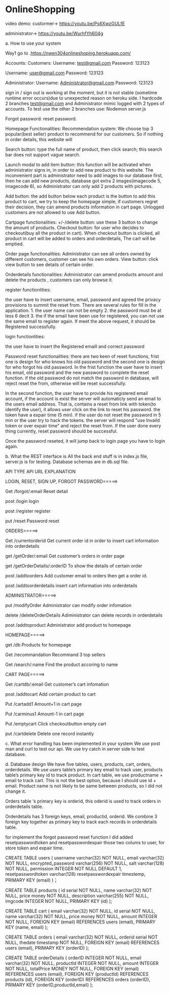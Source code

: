 # OnlineShopping
video demo:
custormer->
https://youtu.be/Ps6XwzGULfE   

administrator->
https://youtu.be/WurhfYh604g
		 	 	 		
			
				
					
a. How to use your system

Way1 go to .https://nwen304onlineshoping.herokuapp.com/


Accounts: 
Customers:
Username: test@gmail.com
Password: 123123

Username: user@gmail.com
Password: 123123

Administrator:
Username: Administrator@gmail.com
Password: 123123


sign in / sign out is working at the moment, but it is not stable (sometime runtime error occurs)due to unexpected reason on heroku side.  I hardcode 2 branches test@gmail.com and Administrator  mimic logged with 2 types of accounts.
To test use the other 2 branches use:
Nodemon server.js

Forgot password: reset password.

Homepage Functionalities:
Recommendation system: 
We choose top 3 popular(best seller) product to recommend for our customers. So if nothing in order details, this website will 

Search button:  type the full name of product, then click search; this search bar does not support vague search.

Launch modal to add item button:  this function will be activated when administrator signs in, in order to add new product to this website. The inconvenient part is administrator need to add images to our database first,  then he can add new products, database got extra 2 images(imagecode 5, imagecode 6), so Administrator can only add 2 products with pictures.

Add button: the add button below each product is the button to add this product to cart, we try to keep the homepage simple, if customers regret their decision, they can amend products information in cart page.   Unlogged customers are not allowed to use Add button.

Cartpage functionalities:
+/-/delete button:  use these 3 button to change the amount of products.
Checkout button: for user who decides to checkout(buy all the product in cart). When checkout button is clicked, all product in cart will be added to orders and orderdetails, The cart will be emptied.

Order page functionalities:
Administrator can see all orders owned by different customers, customer can see his own orders.
View button: click view button to see details of certain order.

Orderdetails functionalities: 
Administrator can amend products amount and delete the products , customers can only browse it.

register functionlities:

the user have to insert username, email, password and agreed the privacy provisions to summit the reset from. There are several rules for fill in the application. 1. the user name can not be empty 2. the password must be at less 6 decit 3. the if the email have been use for registered, you can not use the same email to register again. If meet the above request, it should be Registered successfully.   

login functionlities:

the user have to insert the Registered emaill and correct password

Password reset functionalities:
there are two keen of reset functions, frist one is design for who knows his old password and the second one is design for who forgot his old password. In the frist function the user have to insert his email, old password and the new password to complete the reset function. if the old password do not match the password in database, will reject reset the from, otherwise will be reset successfully.

In the second function, the user have to provide his registered email account, if the account is exist the server will automaticly send an email to the users email address. That is, contains a reset from link with token(to identify the user), it allows user click on the link to reset his password. the token have a expair time (5 min). if the user do not reset the password in 5 min or the user try to hack the tokens. the server will respond "use Invaild token or over expair time" and reject the reset from. If the user done every thing currently, reset password should be successful.

Once the password reseted, it will jump back to login page you have to login again.


b. What the REST interface is
All the back end stuff is in index.js file, server.js is for testing. 
Database schemas are in db.sql file.


API TYPE
API URL
EXPLANATION


LOGIN, RESET, SIGN UP, FORGOT PASSWORD=====>

Get 
/forgot/:email
Reset detail

post
/login
login

post
/register
register

put
/reset
Password reset


ORDERS=====>

Get 
/currentorderid
Get current order id in order to insert cart information into orderdetails

get
/getOrder/:email
Get customer’s orders in order page

get
/getOrderDetails/:orderID
To show the details of certain order

post
/addtoorders
Add customer email to orders then get a order id.

post
/addtoorderdetails
insert cart information into orderdetails



ADMINISTRATOR=====>

put
/modifyOrder
Administrator can modify order infomation

delete
/deleteOrderDetails
Adiministrator can delete records in orderdetails

post
/addtoproduct
Administrator add product to homepage


HOMEPAGE=====>

get
/db
Products for homepage 

Get 
/recommandation
Recommand 3 top sellers

Get 
/search/:name
Find the product accoring to name


CART PAGE=====>

Get 
/cartdb/:email
Get customer’s cart infomation

post
/addtocart 
Add certain product to cart 

Put 
/cartadd1
Amount+1 in cart page

Put 
/carminus1
Amount-1 in cart page

Put 
/emptycart
Click checkoutbutton empty cart 

put
/cartdelete
Delete one record instantly




c. What error handling has been implemented in your system
We use post man and curl to test our api.
We use try catch in server side to test database.

d. Database design
We have five tables, users, products, cart, orders, orderdetails. 
We use users table’s primary key email to track user, products table’s primary key id to  track product.
In cart table, we use productname + email to track cart. This is not the best option, because I should use id + email. Product name is not likely to be same between products, so I did not change it.

Orders table ‘s primary key is orderid, this oderid is used to track orders in orderdetails table.

Orderdetails has 3 foreign keys, email, productid, orderid. We combine 3 foreign key together as primary key to track each records in orderdetails table.

for implement the forgot password reset function I did added resetpasswordtoken and resetpasswordexpair those two colums to user, for store token and expair time.

				
CREATE TABLE users (
  username varchar(32) NOT NULL,
  email varchar(32) NOT NULL,
  encrypted_password varchar(256) NOT NULL,
  salt varchar(128) NOT NULL,
  permission INTEGER NOT NULL DEFAULT 1,
  resetpasswordtoken varchar(128)
  resetpasswordexpair timestemp,
  PRIMARY KEY (email)
)；


CREATE TABLE products (
  id serial NOT NULL,
  name varchar(32) NOT NULL,
  price money NOT NULL,
  description varchar(255) NOT NULL,
  imgcode INTEGER NOT NULL,
  PRIMARY KEY (id)
);


CREATE TABLE  cart (
  email varchar(32) NOT NULL,
  id serial NOT NULL,
  name varchar(32) NOT NULL,
  price money NOT NULL,
  amount INTEGER NOT NULL,
  FOREIGN KEY (email) REFERENCES users (email),
  PRIMARY KEY (name, email)
);



CREATE TABLE orders (
  email varchar(32) NOT NULL,
  orderid serial NOT NULL,
  thedate timestamp NOT NULL,
  FOREIGN KEY (email) REFERENCES users (email),
  PRIMARY KEY (orderID)
);



CREATE TABLE  orderDetails (
  orderID INTEGER NOT NULL,
  email varchar(32) NOT NULL,
  productId INTEGER NOT NULL,
  amount INTEGER NOT NULL,
  totalPrice MONEY NOT NULL,
  FOREIGN KEY (email) REFERENCES users (email),
  FOREIGN KEY (productId) REFERENCES products (id),
  FOREIGN KEY (orderID) REFERENCES orders (orderID),
  PRIMARY KEY (orderID,productId,email)
);
		

